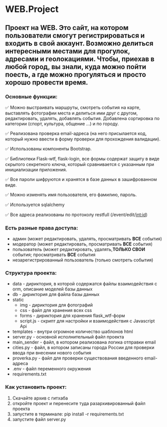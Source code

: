 # WEB.Project
## Проект на WEB. Это сайт, на котором пользователи смогут региcтрироваться и входить в свой аккаунт. Возможно делиться интересными местами для прогулок, адресами и геолокациями. Чтобы, приехав в любой город, вы знали, куда можно пойти поесть, а где можно прогуляться и просто хорошо провести время. 

### Основные функции:
  :white_check_mark: Можно выстраивать маршруты, смотреть события на карте, выставлять фотографии места и делиться ими друг с другом, редактировать, удалять, добавлять события. Добавлена сортировка по категории (спорт, культура, общение ...) и по городу.
  
  :white_check_mark: Реализована проверка email-адреса (на него присылается код, который нужно ввести в форму проверки для прохождения валидации).
  
  :white_check_mark: Использованы компоненты Bootstrap.
  
  :white_check_mark:  Библиотеки Flask-wtf, flask-login, все формы содержат защиту в виде скрытого секретного ключа, который сравнивается с       указанным при инициализации приложения.
  
  :white_check_mark:  Все пароли шифруются и хранятся в базе данных в зашифрованном виде.
  
  :white_check_mark:  Можно изменять имя пользователя, его фамилию, пароль.
  
  :white_check_mark:  Используется sqlalchemy
  
  :white_check_mark:  Все адреса реализованы по протоколу restfull (/event/edit/<int:id>)

### Есть разные права доступа:
+ админ (может редактировать, удалять, просматривать **ВСЕ** события)
+ модератор (может редактировать, просматривать **ВСЕ** события)
+ пользователь (может редактировать, удалять,**ТОЛЬКО СВОИ** события; просматривать **ВСЕ** события
+ незарегистрированный пользователь (только смотреть события)

### Структура проекта:
+ data - дириктория, в которой содержатся файлы взаимодействия с orm, описание моделей базы данных
+ db - дириктория для файла базы данных
+ static
  + img - дириктория для фотографий
  + css - файл для хранения всех css
  + forms - дириктория для хранения flask_wtf-форм 
  + script.js - скрипт для настройки и взаимодействия с Javascript Api
+ templates - внутри огромное количество шаблонов html
+ server.py - основной исполнительный файл проекта
+ main_sender - файл, в котором реализована логика отправки email
+ cities.py - файл, в котором записаны города России для проверки ввода при внесении нового события
+ proverka.py - файл для проверки существования введенного email-адреса
+ .env - файл переменного окружения
+ requirements.txt

### Как установить проект:
1. Скачайте архив с гитхаба
2. откройте проект и перенесите туда разархивированный файл проекта
3. запустите в терминале: pip install -r requirements.txt
4. запустите файл server.py
